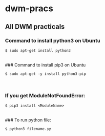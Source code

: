 # dwm-pracs

## All DWM practicals

### Command to install python3 on Ubuntu

```
$ sudo apt-get install python3
```

<br>
### Command to install pip3 on Ubuntu

```
$ sudo apt-get -y install python3-pip
```

<br>

### If you get ModuleNotFoundError:

```
$ pip3 install <ModuleName>
```

<br>
### To run python file:

```
$ python3 filename.py
```

<br>
